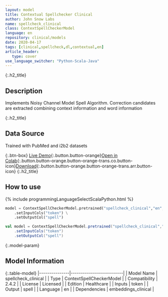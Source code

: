 ```yaml
---
layout: model
title: Contextual Spellchecker Clinical
author: John Snow Labs
name: spellcheck_clinical
class: ContextSpellCheckerModel
language: en
repository: clinical/models
date: 2020-04-17
tags: [clinical,spellcheck,dl,contextual,en]
article_header:
   type: cover
use_language_switcher: "Python-Scala-Java"
---
```


{:.h2_title}
## Description
Implements Noisy Channel Model Spell Algorithm. Correction candidates are extracted combining context information and word information  




{:.h2_title}
## Data Source
Trained with PubMed and i2b2 datasets

{:.btn-box}
[Live Demo](https://demo.johnsnowlabs.com/healthcare/CONTEXTUAL_SPELL_CHECKER/){:.button.button-orange}[Open in Colab](https://colab.research.google.com/github/JohnSnowLabs/spark-nlp-workshop/blob/master/tutorials/Certification_Trainings/Healthcare/6.Clinical_Context_Spell_Checker.ipynb){:.button.button-orange.button-orange-trans.co.button-icon}[Download](https://s3.amazonaws.com/auxdata.johnsnowlabs.com/clinical/models/spellcheck_clinical_en_2.4.2_2.4_1587146727460.zip){:.button.button-orange.button-orange-trans.arr.button-icon}
{:.h2_title}
## How to use 
<div class="tabs-box" markdown="1">

{% include programmingLanguageSelectScalaPython.html %}

```python
model = ContextSpellCheckerModel.pretrained("spellcheck_clinical","en","clinical/models") \
	.setInputCols("token") \
	.setOutputCol("spell")
```

```scala
val model = ContextSpellCheckerModel.pretrained("spellcheck_clinical","en","clinical/models")
	.setInputCols("token")
	.setOutputCol("spell")
```
</div>



{:.model-param}
## Model Information

{:.table-model}
|---------------|--------------------------|
| Model Name    | spellcheck_clinical      |
| Type          | ContextSpellCheckerModel |
| Compatibility | 2.4.2                    |
| License       | Licensed                 |
| Edition       | Healthcare               |
| Inputs        | token                    |
| Output        | spell                    |
| Language      | en                       |
| Dependencies  | embeddings_clinical      |

